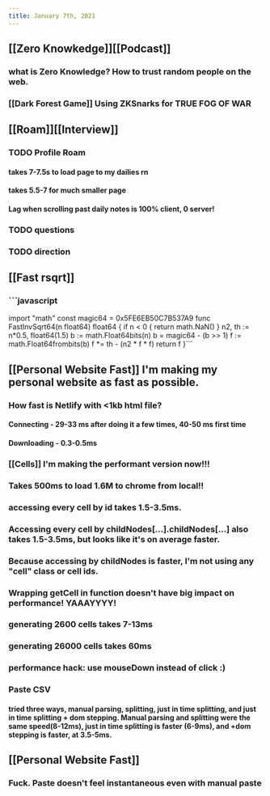 ```yaml
---
title: January 7th, 2021
---
```


## [[Zero Knowkedge]][[Podcast]] 
### what is Zero Knowledge? How to trust random people on the web.

### [[Dark Forest Game]] Using ZKSnarks for TRUE FOG OF WAR

## [[Roam]][[Interview]]
### TODO Profile Roam
#### takes 7-7.5s to load page to my dailies rn

#### takes 5.5-7 for much smaller page

#### **Lag when scrolling past daily notes is 100% client, 0 server!**

#### 

### TODO questions

### TODO direction

## [[Fast rsqrt]]
### ```javascript
import "math"
const magic64 = 0x5FE6EB50C7B537A9
func FastInvSqrt64(n float64) float64 {
    if n < 0 {
        return math.NaN()
    }
    n2, th := n*0.5, float64(1.5)
    b := math.Float64bits(n)
    b = magic64 - (b >> 1)
    f := math.Float64frombits(b)
    f *= th - (n2 * f * f)
    return f
}```

## [[Personal Website Fast]] I'm making my personal website as fast as possible.
### How fast is Netlify with <1kb html file?
#### Connecting - 29-33 ms after doing it a few times, 40-50 ms first time

#### Downloading - 0.3-0.5ms

### [[Cells]] I'm making the performant version now!!!

### Takes 500ms to load 1.6M to chrome from local!!

### accessing every cell by id takes 1.5-3.5ms.

### Accessing every cell by childNodes[...].childNodes[...] also takes 1.5-3.5ms, but looks like it's on average faster.

### Because accessing by childNodes is faster, I'm not using any "cell" class or cell ids.

### Wrapping getCell in function doesn't have big impact on performance! YAAAYYYY!

### generating 2600 cells takes 7-13ms

### generating 26000 cells takes 60ms

### performance hack: use mouseDown instead of click :)

### Paste CSV
#### tried three ways, manual parsing, splitting, just in time splitting, and just in time splitting + dom stepping. Manual parsing and splitting were the same speed(8-12ms), just in time splitting is faster (6-9ms), and +dom stepping is faster, at 3.5-5ms.

## [[Personal Website Fast]]
### Fuck. Paste doesn't feel instantaneous even with manual paste
